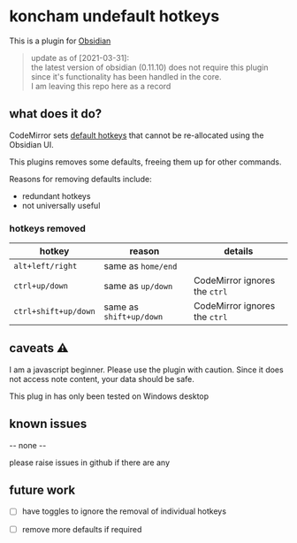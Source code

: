# koncham undefault hotkeys

This is a plugin for [Obsidian](https://obsidian.md)

>update as of [2021-03-31]:\
>the latest version of obsidian (0.11.10) does not require this plugin since it's functionality has been handled in the core.\
>I am leaving this repo here as a record

## what does it do?

CodeMirror sets [default hotkeys](https://codemirror.net/doc/manual.html#commands) that cannot be re-allocated using the Obsidian UI.

This plugins removes some defaults, freeing them up for other commands.

Reasons for removing defaults include:
+ redundant hotkeys
+ not universally useful

### hotkeys removed

| hotkey | reason | details |
| --- | --- | --- |
| `alt+left/right` | same as `home/end` |
| `ctrl+up/down` | same as `up/down` | CodeMirror ignores the `ctrl` |
| `ctrl+shift+up/down` | same as `shift+up/down` | CodeMirror ignores the `ctrl` |


## caveats ⚠

I am a javascript beginner. Please use the plugin with caution. Since it does not access note content, your data should be safe.

This plug in has only been tested on Windows desktop


## known issues

-- none --

please raise issues in github if there are any


## future work

+ [ ]  have toggles to ignore the removal of individual hotkeys
+ [ ]  remove more defaults if required



